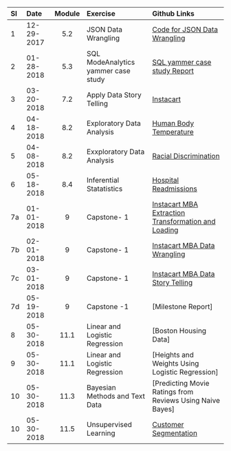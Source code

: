 
|Sl| Date|Module |Exercise|Github Links| 
|:---|:---|:---:|:---|:---|
| 1|12-29-2017|5.2|JSON Data Wrangling| [Code for JSON Data Wrangling](https://github.com/krajeshj/SpringBoardSubmissions/blob/master/data_wrangling_json/krj_submission_json_exercise.ipynb)|
| 2|01-28-2018|5.3|SQL  ModeAnalytics yammer case study | [SQL yammer case study Report ](https://github.com/krajeshj/SpringBoardSubmissions/blob/master/sql_yammer_case_study/springboardyammerengagement-c640020a55fe-2018-01-28-17-36-01.pdf) |
| 3|03-20-2018|7.2|Apply Data Story Telling | [Instacart](https://github.com/krajeshj/InstacartMBA/blob/master/code/py/InstacartMBA_DataStoryTelling.ipynb) | 
| 4|04-18-2018|8.2|Exploratory Data Analysis | [Human Body Temperature](https://github.com/krajeshj/HumanBodyTemperature/blob/master/code/sliderule_dsi_inferential_statistics_exercise_1.ipynb)|
| 5|04-08-2018|8.2 | Exxploratory Data Analysis|[Racial Discrimination ](https://github.com/krajeshj/EDA_racial_discrimination)|
| 6|05-18-2018|8.4| Inferential Statatistics| [Hospital Readmissions](https://github.com/krajeshj/hospital_readmit)| |)|
| 7a|01-01-2018|9 | Capstone- 1 |[Instacart MBA Extraction Transformation and Loading](https://github.com/krajeshj/InstacartMBA/blob/master/code/py/InstacartMBA_ETL.ipynb)|
| 7b|02-01-2018|9 | Capstone- 1 |[Instacart MBA Data Wrangling](https://github.com/krajeshj/InstacartMBA/blob/master/code/py/InstacartMBA_DataWrangling.ipynb)|
| 7c|03-01-2018|9 | Capstone- 1 |[Instacart MBA Data Story Telling ](https://github.com/krajeshj/InstacartMBA/blob/master/code/py/InstacartMBA_DataStoryTelling.ipynb)|
| 7d|05-19-2018|9| Capstone -1 | [Milestone Report]|
| 8|05-30-2018|11.1| Linear and Logistic Regression  | [Boston Housing Data]  |
| 9|05-30-2018|11.1| Linear and Logistic Regression  | [Heights and Weights Using Logistic Regression]|
|10|05-30-2018|11.3| Bayesian Methods and Text Data | [Predicting Movie Ratings from Reviews Using Naive Bayes]  ||
|10|05-30-2018|11.5| Unsupervised Learning | [Customer Segmentation](https://github.com/krajeshj/UnsupervisedClustering) | 
